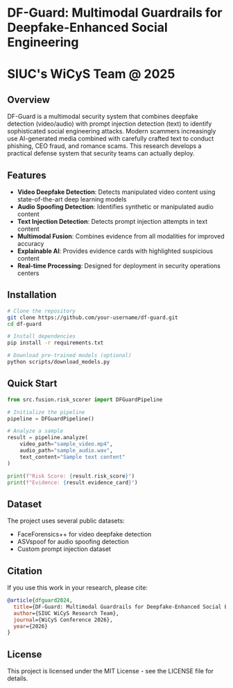 # DF-Guard: Multimodal Guardrails for Deepfake-Enhanced Social Engineering
# SIUC's WiCyS Team @ 2025 

## Overview

DF-Guard is a multimodal security system that combines deepfake detection (video/audio) with prompt injection detection (text) to identify sophisticated social engineering attacks. Modern scammers increasingly use AI-generated media combined with carefully crafted text to conduct phishing, CEO fraud, and romance scams. This research develops a practical defense system that security teams can actually deploy.

## Features

- **Video Deepfake Detection**: Detects manipulated video content using state-of-the-art deep learning models
- **Audio Spoofing Detection**: Identifies synthetic or manipulated audio content
- **Text Injection Detection**: Detects prompt injection attempts in text content
- **Multimodal Fusion**: Combines evidence from all modalities for improved accuracy
- **Explainable AI**: Provides evidence cards with highlighted suspicious content
- **Real-time Processing**: Designed for deployment in security operations centers

## Installation

```bash
# Clone the repository
git clone https://github.com/your-username/df-guard.git
cd df-guard

# Install dependencies
pip install -r requirements.txt

# Download pre-trained models (optional)
python scripts/download_models.py
```

## Quick Start

```python
from src.fusion.risk_scorer import DFGuardPipeline

# Initialize the pipeline
pipeline = DFGuardPipeline()

# Analyze a sample
result = pipeline.analyze(
    video_path="sample_video.mp4",
    audio_path="sample_audio.wav",
    text_content="Sample text content"
)

print(f"Risk Score: {result.risk_score}")
print(f"Evidence: {result.evidence_card}")
```

## Dataset

The project uses several public datasets:
- FaceForensics++ for video deepfake detection
- ASVspoof for audio spoofing detection
- Custom prompt injection dataset

## Citation

If you use this work in your research, please cite:

```bibtex
@article{dfguard2024,
  title={DF-Guard: Multimodal Guardrails for Deepfake-Enhanced Social Engineering},
  author={SIUC WiCyS Research Team},
  journal={WiCyS Conference 2026},
  year={2026}
}
```

## License

This project is licensed under the MIT License - see the LICENSE file for details.

